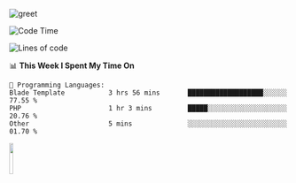 ![greet](https://user-images.githubusercontent.com/44234583/146624354-9d461392-3676-4e7a-b12f-debc7319f53b.gif) 


<!--START_SECTION:waka-->
![Code Time](http://img.shields.io/badge/Code%20Time-769%20hrs%2049%20mins-blue)

![Lines of code](https://img.shields.io/badge/From%20Hello%20World%20I%27ve%20Written-10.7%20million%20lines%20of%20code-blue)

📊 **This Week I Spent My Time On** 

```text
💬 Programming Languages: 
Blade Template           3 hrs 56 mins       ███████████████████░░░░░░   77.55 % 
PHP                      1 hr 3 mins         █████░░░░░░░░░░░░░░░░░░░░   20.76 % 
Other                    5 mins              ░░░░░░░░░░░░░░░░░░░░░░░░░   01.70 % 
```


<!--END_SECTION:waka-->
<img src="https://user-images.githubusercontent.com/44234583/191059235-95ebfce1-7fc7-4eee-baff-214d902e7c18.gif" width="12%"/>
